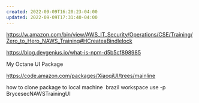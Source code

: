 ```yaml
---
created: 2022-09-09T16:20:23-04:00
updated: 2022-09-09T17:31:40-04:00
---
```

https://w.amazon.com/bin/view/AWS_IT_Security/Operations/CSE/Training/Zero_to_Hero_NAWS_Training#HCreateaBindlelock

https://blog.devgenius.io/what-is-npm-d5b5cf898985

My Octane UI Package 

https://code.amazon.com/packages/XiaoqiUI/trees/mainline


how to clone package to local machine 
 brazil workspace use -p BrycesecNAWSTrainingUI






